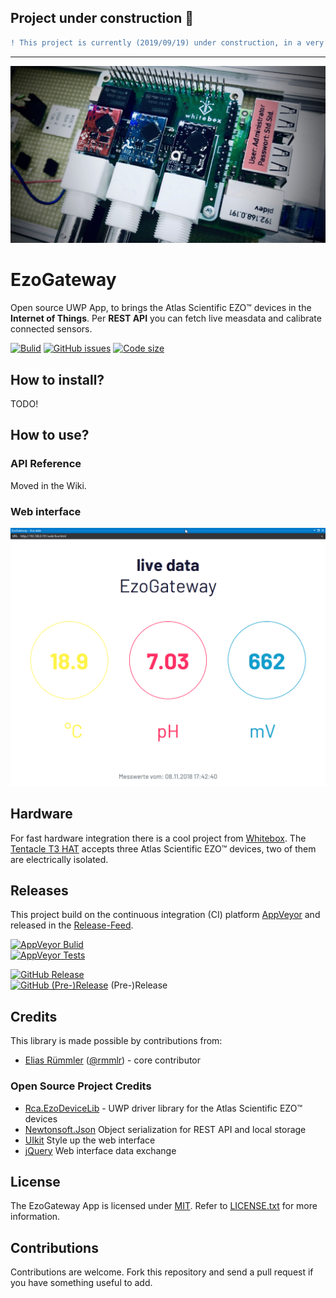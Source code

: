 ## Project under construction :construction:
```diff
! This project is currently (2019/09/19) under construction, in a very early phase...
```

---

![EZO Devices on the Whitebox carrier](docu/img/wb-ezo-hat.jpg "Atlas Scientific EZO™ devices (pH, ORP and RTD) on the Whitebox carrier.")
# EzoGateway
Open source UWP App, to brings the Atlas Scientific EZO™ devices in the __Internet of Things__. Per __REST API__ you can fetch live measdata and calibrate connected sensors.


[![Bulid](https://img.shields.io/appveyor/ci/100prznt/ezogateway.svg?logo=appveyor&style=popout-square)](https://ci.appveyor.com/project/100prznt/ezogateway)   [![GitHub issues](https://img.shields.io/github/issues/100prznt/EzoGateway?logo=github&style=popout-square)](https://github.com/100prznt/EzoGateway/issues)   [![Code size](https://img.shields.io/github/languages/code-size/100prznt/EzoGateway.svg?logo=github&style=popout-square)](#) 

## How to install?
TODO!

## How to use?

### API Reference
Moved in the Wiki.

### Web interface
![EzoGateway - live data](docu/img/web-interface-live-data.png "EzoGateway web interface shows live measurement data.")

## Hardware
For fast hardware integration there is a cool project from [Whitebox](https://github.com/whitebox-labs). The [Tentacle T3 HAT](https://github.com/whitebox-labs/tentacle-raspi-oshw) accepts three Atlas Scientific EZO™ devices, two of them are electrically isolated.

## Releases
This project build on the continuous integration (CI) platform [AppVeyor](https://www.appveyor.com/) and released in the [Release-Feed](https://github.com/100prznt/EzoGateway/releases).

[![AppVeyor Bulid](https://img.shields.io/appveyor/ci/100prznt/ezogateway.svg?logo=appveyor&style=popout-square)](https://ci.appveyor.com/project/100prznt/ezogateway)  
[![AppVeyor Tests](https://img.shields.io/appveyor/tests/100prznt/EzoGateway/master.svg?logo=appveyor&style=popout-square)](https://ci.appveyor.com/project/100prznt/EzoGateway/build/tests)

[![GitHub Release](https://img.shields.io/github/release/100prznt/EzoGateway.svg?logo=github&style=popout-square)](https://github.com/100prznt/EzoGateway/releases/latest)  
[![GitHub (Pre-)Release](https://img.shields.io/github/release/100prznt/EzoGateway/all.svg?logo=github&style=popout-square)](https://github.com/100prznt/EzoGateway/releases) (Pre-)Release

## Credits
This library is made possible by contributions from:
* [Elias Rümmler](http://www.100prznt.de) ([@rmmlr](https://github.com/rmmlr)) - core contributor

### Open Source Project Credits

* [Rca.EzoDeviceLib](https://github.com/100prznt/Rca.EzoDeviceLib) - UWP driver library for the Atlas Scientific EZO™ devices
* [Newtonsoft.Json](https://www.newtonsoft.com/json) Object serialization for REST API and local storage
* [UIkit](https://github.com/uikit/uikit) Style up the web interface
* [jQuery](https://github.com/jquery/jquery) Web interface data exchange

## License
The EzoGateway App is licensed under [MIT](http://www.opensource.org/licenses/mit-license.php "Read more about the MIT license form"). Refer to [LICENSE.txt](https://github.com/100prznt/EzoGateway/blob/master/LICENSE.txt) for more information.

## Contributions
Contributions are welcome. Fork this repository and send a pull request if you have something useful to add.
